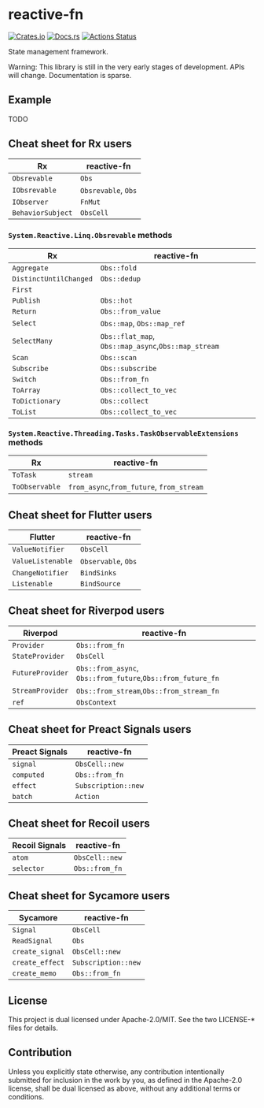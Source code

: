 # reactive-fn

[![Crates.io](https://img.shields.io/crates/v/reactive-fn.svg)](https://crates.io/crates/reactive-fn)
[![Docs.rs](https://docs.rs/ctxmap/badge.svg)](https://docs.rs/reactive-fn/)
[![Actions Status](https://github.com/frozenlib/reactive-fn/workflows/CI/badge.svg)](https://github.com/frozenlib/reactive-fn/actions)

State management framework.

Warning: This library is still in the very early stages of development. APIs will change. Documentation is sparse.

## Example

TODO

## Cheat sheet for Rx users

| Rx                | reactive-fn         |
| ----------------- | ------------------- |
| `Obsrevable`      | `Obs`               |
| `IObsrevable`     | `Obsrevable`, `Obs` |
| `IObserver`       | `FnMut`             |
| `BehaviorSubject` | `ObsCell`           |

### `System.Reactive.Linq.Obsrevable` methods

| Rx                     | reactive-fn                                         |
| ---------------------- | --------------------------------------------------- |
| `Aggregate`            | `Obs::fold`                                         |
| `DistinctUntilChanged` | `Obs::dedup`                                        |
| `First`                |                                                     |
| `Publish`              | `Obs::hot`                                          |
| `Return`               | `Obs::from_value`                                   |
| `Select`               | `Obs::map`, `Obs::map_ref`                          |
| `SelectMany`           | `Obs::flat_map`, `Obs::map_async`,`Obs::map_stream` |
| `Scan`                 | `Obs::scan`                                         |
| `Subscribe`            | `Obs::subscribe`                                    |
| `Switch`               | `Obs::from_fn`                                      |
| `ToArray`              | `Obs::collect_to_vec`                               |
| `ToDictionary`         | `Obs::collect`                                      |
| `ToList`               | `Obs::collect_to_vec`                               |

### `System.Reactive.Threading.Tasks.TaskObservableExtensions` methods

| Rx             | reactive-fn                               |
| -------------- | ----------------------------------------- |
| `ToTask`       | `stream`                                  |
| `ToObservable` | `from_async`,`from_future`, `from_stream` |

## Cheat sheet for Flutter users

| Flutter           | reactive-fn         |
| ----------------- | ------------------- |
| `ValueNotifier`   | `ObsCell`           |
| `ValueListenable` | `Observable`, `Obs` |
| `ChangeNotifier`  | `BindSinks`         |
| `Listenable`      | `BindSource`        |

## Cheat sheet for Riverpod users

| Riverpod         | reactive-fn                                                 |
| ---------------- | ----------------------------------------------------------- |
| `Provider`       | `Obs::from_fn`                                              |
| `StateProvider`  | `ObsCell`                                                   |
| `FutureProvider` | `Obs::from_async`, `Obs::from_future`,`Obs::from_future_fn` |
| `StreamProvider` | `Obs::from_stream`,`Obs::from_stream_fn`                    |
| `ref`            | `ObsContext`                                                |

## Cheat sheet for Preact Signals users

| Preact Signals | reactive-fn         |
| -------------- | ------------------- |
| `signal`       | `ObsCell::new`      |
| `computed`     | `Obs::from_fn`      |
| `effect`       | `Subscription::new` |
| `batch`        | `Action`            |

## Cheat sheet for Recoil users

| Recoil Signals | reactive-fn    |
| -------------- | -------------- |
| `atom`         | `ObsCell::new` |
| `selector`     | `Obs::from_fn` |

## Cheat sheet for Sycamore users

| Sycamore        | reactive-fn         |
| --------------- | ------------------- |
| `Signal`        | `ObsCell`           |
| `ReadSignal`    | `Obs`               |
| `create_signal` | `ObsCell::new`      |
| `create_effect` | `Subscription::new` |
| `create_memo`   | `Obs::from_fn`      |

## License

This project is dual licensed under Apache-2.0/MIT. See the two LICENSE-\* files for details.

## Contribution

Unless you explicitly state otherwise, any contribution intentionally submitted for inclusion in the work by you, as defined in the Apache-2.0 license, shall be dual licensed as above, without any additional terms or conditions.
